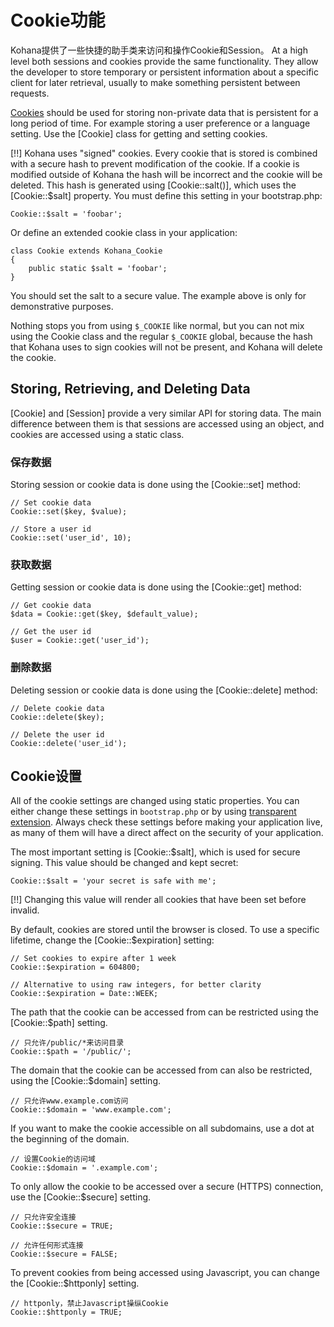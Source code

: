 # Cookie功能

Kohana提供了一些快捷的助手类来访问和操作Cookie和Session。
At a high level both sessions and cookies provide the same functionality.
They allow the developer to store temporary or persistent information about a specific client for later retrieval, usually to make something persistent between requests.

[Cookies](http://en.wikipedia.org/wiki/HTTP_cookie) should be used for storing non-private data that is persistent for a long period of time. For example storing a user preference or a language setting. Use the [Cookie] class for getting and setting cookies.

[!!] Kohana uses "signed" cookies. Every cookie that is stored is combined with a secure hash to prevent modification of the cookie.  If a cookie is modified outside of Kohana the hash will be incorrect and the cookie will be deleted.  This hash is generated using [Cookie::salt()], which uses the [Cookie::$salt] property. You must define this setting in your bootstrap.php:

	Cookie::$salt = 'foobar';

Or define an extended cookie class in your application:

	class Cookie extends Kohana_Cookie
	{
		public static $salt = 'foobar';
	}

You should set the salt to a secure value. The example above is only for demonstrative purposes.

Nothing stops you from using `$_COOKIE` like normal, but you can not mix using the Cookie class and the regular `$_COOKIE` global, because the hash that Kohana uses to sign cookies will not be present, and Kohana will delete the cookie.

## Storing, Retrieving, and Deleting Data

[Cookie] and [Session] provide a very similar API for storing data. The main difference between them is that sessions are accessed using an object, and cookies are accessed using a static class.

### 保存数据

Storing session or cookie data is done using the [Cookie::set] method:

    // Set cookie data
    Cookie::set($key, $value);

    // Store a user id
    Cookie::set('user_id', 10);

### 获取数据

Getting session or cookie data is done using the [Cookie::get] method:

    // Get cookie data
    $data = Cookie::get($key, $default_value);

    // Get the user id
    $user = Cookie::get('user_id');

### 删除数据

Deleting session or cookie data is done using the [Cookie::delete] method:
    
    // Delete cookie data
    Cookie::delete($key);

    // Delete the user id
    Cookie::delete('user_id');

## Cookie设置

All of the cookie settings are changed using static properties. You can either change these settings in `bootstrap.php` or by using [transparent extension](extension).  Always check these settings before making your application live, as many of them will have a direct affect on the security of your application.

The most important setting is [Cookie::$salt], which is used for secure signing. This value should be changed and kept secret:

    Cookie::$salt = 'your secret is safe with me';

[!!] Changing this value will render all cookies that have been set before invalid.

By default, cookies are stored until the browser is closed. To use a specific lifetime, change the [Cookie::$expiration] setting:

    // Set cookies to expire after 1 week
    Cookie::$expiration = 604800;

    // Alternative to using raw integers, for better clarity
    Cookie::$expiration = Date::WEEK;

The path that the cookie can be accessed from can be restricted using the [Cookie::$path] setting.

    // 只允许/public/*来访问目录
    Cookie::$path = '/public/';

The domain that the cookie can be accessed from can also be restricted, using the [Cookie::$domain] setting.

    // 只允许www.example.com访问
    Cookie::$domain = 'www.example.com';

If you want to make the cookie accessible on all subdomains, use a dot at the beginning of the domain.

    // 设置Cookie的访问域
    Cookie::$domain = '.example.com';

To only allow the cookie to be accessed over a secure (HTTPS) connection, use the [Cookie::$secure] setting.

    // 只允许安全连接
    Cookie::$secure = TRUE;
    
    // 允许任何形式连接
    Cookie::$secure = FALSE;

To prevent cookies from being accessed using Javascript, you can change the [Cookie::$httponly] setting.

    // httponly，禁止Javascript操纵Cookie
    Cookie::$httponly = TRUE;
